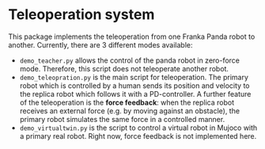 # Teleoperation system

This package implements the teleoperation from one Franka Panda robot to another. Currently, there are 3 different modes
available: 
- `demo_teacher.py` allows the control of the panda robot in zero-force mode. Therefore, this script does not teleoperate another 
  robot. 
- `demo_teleopration.py` is the main script for teleoperation. The primary robot which is controlled by a human sends its
  position and velocity to the replica robot which follows it with a PD-controller. A further feature of the teleoperation is the 
  **force feedback**: when the replica robot receives an external force (e.g. by moving against an obstacle), the primary
  robot simulates the same force in a controlled manner. 
- `demo_virtualtwin.py` is the script to control a virtual robot in Mujoco with a primary real robot. Right now, 
  force feedback is not implemented here.